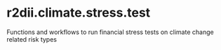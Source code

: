 # r2dii.climate.stress.test
Functions and workflows to run financial stress tests on climate change related risk types
